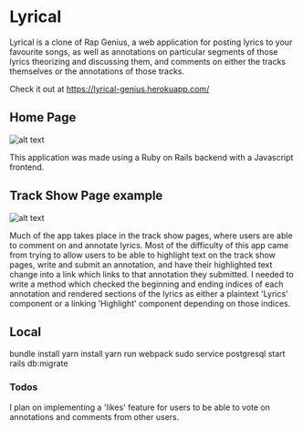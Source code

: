 # Lyrical

Lyrical is a clone of Rap Genius, a web application for posting lyrics to your favourite songs, as well as annotations on particular segments of those lyrics theorizing and discussing them, and comments on either the tracks themselves or the annotations of those tracks.

Check it out at https://lyrical-genius.herokuapp.com/

## Home Page
![alt text](https://github.com/Raynor49/Lyrical/blob/master/app/assets/images/Screen%20Shot%202018-03-18%20at%205.27.56%20PM.png)

This application was made using a Ruby on Rails backend with a Javascript frontend.

## Track Show Page example
![alt text](https://github.com/Raynor49/Lyrical/blob/master/app/assets/images/Screen%20Shot%202018-03-18%20at%205.42.07%20PM.png)

Much of the app takes place in the track show pages, where users are able to comment on and annotate lyrics. Most of the difficulty of this app came from trying to allow users to be able to highlight text on the track show pages, write and submit an annotation, and have their highlighted text change into a link which links to that annotation they submitted. I needed to write a method which checked the beginning and ending indices of each annotation and rendered sections of the lyrics as either a plaintext 'Lyrics' component or a linking 'Highlight' component depending on those indices.

## Local
bundle install
yarn install
yarn run webpack
sudo service postgresql start
rails db:migrate

### Todos
I plan on implementing a 'likes' feature for users to be able to vote on annotations and comments from other users.
